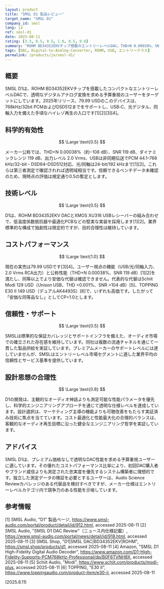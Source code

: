 ```yaml
---
layout: product
title: "SMSL D1 製品レビュー"
target_name: "SMSL D1"
company_id: smsl
lang: ja
ref: smsl-d1
date: 2025-08-11
rating: [3.3, 0.5, 0.5, 1.0, 0.5, 0.8]
summary: "ROHM BD34352EKVチップ搭載のエントリーレベルDAC。THD+N 0.00038%、SNR/DNR 119 dB、公称2.0 Vrms出力を79.99 USDの価格帯で提供"
tags: [DAC, Digital-to-Analog-Converter, ROHM, USB, エントリークラス]
permalink: /products/ja/smsl-d1/
---
```

## 概要

SMSL D1は、ROHM BD34352EKVチップを搭載したコンパクトなエントリーレベルDACで、透明なデジタルアナログ変換を求める予算重視のユーザーをターゲットにしています。2025年リリース、79.99 USDのこのデバイスは、768kHz/32bit PCMおよびDSD512までをサポートし、USB‑C、光デジタル、同軸入力を備えた手頃なハイレゾ再生の入口です[1][2][3][4]。

## 科学的有効性

$$ \Large \text{0.5} $$

メーカー公称では、THD+N 0.00038%（約−108 dB）、SNR 119 dB、ダイナミックレンジ 119 dB、出力レベル 2.0 Vrms、USBは非同期伝送でPCM 44.1–768 kHz/32-bit・DSD64–DSD512対応、光/同軸は24-bit/192 kHzまで[1][2]。これらは第三者測定で確認されれば透明域相当です。信頼できるベンチデータ未確認のため、現時点の評価は規定通り0.5の暫定とします。

## 技術レベル

$$ \Large \text{0.5} $$

D1は、ROHM BD34352EKV DACとXMOS XU316 USBレシーバーの組み合わせで、低温度係数抵抗器や最適化PCBなどの堅実な実装を採用します[1][2]。業界標準的な構成で独創性は限定的ですが、目的合理性は維持しています。

## コストパフォーマンス

$$ \Large \text{1.0} $$

現在の実売は79.99 USDです[3][4]。ユーザー視点の機能（USB/光/同軸入力、2.0 Vrms RCA出力）と公称性能（THD+N 0.00038%、SNR 119 dB）[1][2]を満たし、同等以上でより安価な代替は確認できません。代表的な代替はSchiit Modi 129 USD（Unison USB、THD <0.001%、SNR >104 dB）[5]、TOPPING E30 II 149 USD（デュアルAK4493S）[6]で、いずれも高価です。したがって「安価な同等品なし」としてCP=1.0とします。

## 信頼性・サポート

$$ \Large \text{0.5} $$

SMSLは標準的な保証カバレッジとサポートインフラを備えた、オーディオ市場での確立された存在感を維持しています。同社は複数の流通チャネルを通じて一貫した製品供給を実証しています。プレミアムメーカーのサポートレベルには達していませんが、SMSLはエントリーレベル市場セグメントに適した業界平均の信頼性とサービス基準を提供しています。

## 設計思想の合理性

$$ \Large \text{0.8} $$

D1の開発は、主観的なオーディオ神話よりも測定可能な性能パラメータを優先し、科学的エンジニアリングアプローチを通じて透明な仕様レベルを達成しています。設計選択は、マーケティング主導の機能よりも可聴改善をもたらす実証済み技術に焦点を当てています。コスト最適化と性能最大化の合理的バランスは、客観的なオーディオ再生目標に沿った健全なエンジニアリング哲学を実証しています。

## アドバイス

SMSL D1は、プレミアム価格なしで透明なDAC性能を求める予算重視ユーザーに適しています。その優れたコストパフォーマンス比率により、初回DAC購入者やブランド威信よりも測定された忠実度を優先するシステム構築者に理想的です。独立した測定データの検証を必要とするユーザーは、Audio Science Reviewカバレッジのある代替品を検討すべきですが、メーカー仕様はエントリーレベルカテゴリ内で競争力のある性能を示唆しています。

## 参考情報

[1] SMSL Audio, "D1" 製品ページ, https://www.smsl-audio.com/portal/product/detail/id/912.html, accessed 2025-08-11
[2] SMSL Audio, "SMSL D1 DAC Review"（ニュース内仕様記載）, https://www.smsl-audio.com/portal/news/detail/id/918.html, accessed 2025-08-11
[3] SMSL Shop, "D1|SMSL DAC|BD34352EKV|ROHM", https://smsl.shop/products/d1, accessed 2025-08-11
[4] Amazon, "SMSL D1 High-Fidelity Digital Audio Decoder", https://www.amazon.com/D1-High-Fidelity-Supports-PCM768kHz-Professional/dp/B0F6TVNH8X, accessed 2025-08-11
[5] Schiit Audio, "Modi", https://www.schiit.com/products/modi-plus, accessed 2025-08-11
[6] TOPPING, "E30 II", https://www.toppingaudio.com/product-item/e30-ii, accessed 2025-08-11

(2025.8.11)